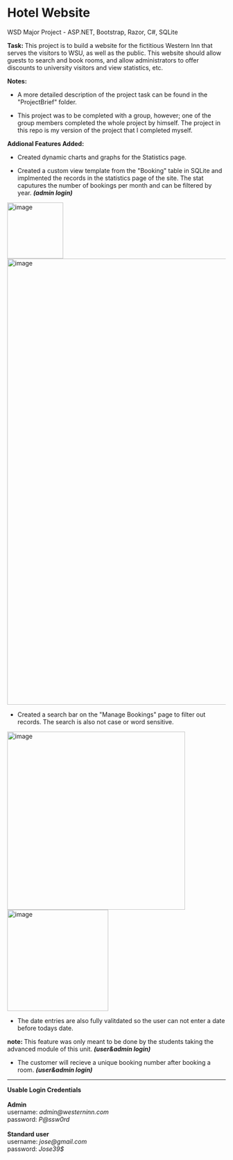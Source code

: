# Hotel Website
WSD Major Project - ASP.NET, Bootstrap, Razor, C#, SQLite

<strong>Task: </strong> This project is to build a website for the fictitious Western Inn that serves the visitors to WSU, as well as the public. This website should allow guests to search and book rooms, and allow administrators to offer discounts to university visitors and view statistics, etc.

<strong>Notes:</strong>

- A more detailed description of the project task can be found in the "ProjectBrief" folder.

- This project was to be completed with a group, however; one of the group members completed the whole project by himself. The project in this repo is my version of the project that I completed myself.
  
<strong>Addional Features Added:</strong>

- Created dynamic charts and graphs for the Statistics page.

- Created a custom view template from the "Booking" table in SQLite and implmented the records in the statistics page of the site. The stat caputures the number of bookings per month and can be filtered by year.  <strong><i>(admin login)</i></strong>

<img width="129" alt="image" src="https://user-images.githubusercontent.com/103421610/201463177-b0ad7097-b338-4304-a199-b74dfe35e351.png">

<img width="1027" alt="image" src="https://user-images.githubusercontent.com/103421610/201462999-a5020087-05cb-4bd7-a6f0-e78d90fe4b7d.png">

- Created a search bar on the "Manage Bookings" page to filter out records. The search is also not case or word sensitive.

<img width="410" alt="image" src="https://user-images.githubusercontent.com/103421610/201464621-faa7ebc2-f542-47cc-9a1d-399ce9dc57b4.png">

<img width="233" alt="image" src="https://user-images.githubusercontent.com/103421610/201544744-dd2605e8-22fb-4500-b0fb-c0ec1f8db334.png">

- The date entries are also fully valitdated so the user can not enter a date before todays date. 
 
<strong>note: </strong>This feature was only meant to be done by the students taking the advanced module of this unit. <strong><i>(user&admin login)</i></strong>

- The customer will recieve a unique booking number after booking a room. <strong><i>(user&admin login)</i></strong>

<hr/>
 <strong>Usable Login Credentials</strong>
 <br>
 <br>
 <strong>Admin</strong>
 <div>username: <i>admin@westerninn.com</i></div>
 <div>password: <i>P@ssw0rd</i></div>
 <br>
 <strong>Standard user</strong>
 <div>username: <i>jose@gmail.com</i></div>
 <div>password: <i>Jose39$</i></div>

